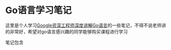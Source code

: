 # Go语言学习笔记

这里是个人学习[Google资深工程师深度讲解Go语言](https://coding.imooc.com/learn/list/180.html)的一些笔记，不得不说老师讲的非常好，希望对go语言感兴趣的同学能够购买课程进行学习

笔记包含
